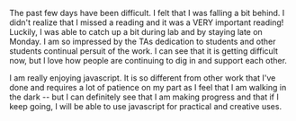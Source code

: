 The past few days have been difficult. I felt that I was falling a bit behind. I didn't realize that I missed a reading and it was a VERY important reading! Luckily, I was able to catch up a bit during lab and by staying late on Monday.  I am so impressed by the TAs dedication to students and other students continual persuit of the work. I can see that it is getting difficult now, but I love how people are continuing to dig in and support each other.

I am really enjoying javascript. It is so different from other work that I've done and requires a lot of patience on my part as I feel that I am walking in the dark -- but  I can definitely see that I am making progress and that if I keep going, I will be able to use javascript for practical and creative uses.
